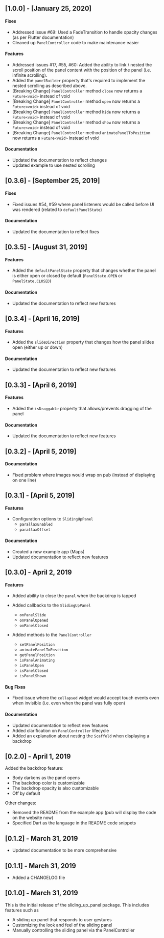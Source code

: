 ## [1.0.0] - [January 25, 2020]

#### Fixes
- Addressed issue #69: Used a FadeTransition to handle opacity changes (as per Flutter documentation)
- Cleaned up `PanelController` code to make maintenance easier

#### Features
- Addressed issues #17, #55, #60: Added the ability to link / nested the scroll position of the panel content with the position of the panel (i.e. infinite scrolling).
- Added the `panelBuilder` property that's required to implement the nested scrolling as described above.
- [Breaking Change] `PanelController` method `close` now returns a `Future<void>` instead of void
- [Breaking Change] `PanelController` method `open` now returns a `Future<void>` instead of void
- [Breaking Change] `PanelController` method `hide` now returns a `Future<void>` instead of void
- [Breaking Change] `PanelController` method `show` now returns a `Future<void>` instead of void
- [Breaking Change] `PanelController` method `animatePanelToPosition` now returns a `Future<void>` instead of void

#### Documentation
- Updated the documentation to reflect changes
- Updated example to use nested scrolling

## [0.3.6] - [September 25, 2019]

#### Fixes
- Fixed issues #54, #59 where panel listeners would be called before UI was rendered (related to `defaultPanelState`)

#### Documentation
- Updated the documentation to reflect fixes



## [0.3.5] - [August 31, 2019]

#### Features
- Added the `defaultPanelState` property that changes whether the panel is either open or closed by default (`PanelState.OPEN` or `PanelState.CLOSED`)

#### Documentation
- Updated the documentation to reflect new features



## [0.3.4] - [April 16, 2019]

#### Features
- Added the `slideDirection` property that changes how the panel slides open (either up or down)

#### Documentation
- Updated the documentation to reflect new features



## [0.3.3] - [April 6, 2019]

#### Features
- Added the `isDraggable` property that allows/prevents dragging of the panel

#### Documentation
- Updated the documentation to reflect new features



## [0.3.2] - [April 5, 2019]

#### Documentation
- Fixed problem where images would wrap on pub (instead of displaying on one line)


## [0.3.1] - [April 5, 2019]

#### Features
- Configuration options to `SlidingUpPanel`
    - `parallaxEnabled`
    - `parallaxOffset`

#### Documentation
- Created a new example app (Maps)
- Updated documentation to reflect new features



## [0.3.0] - April 2, 2019

#### Features
- Added ability to close the `panel` when the backdrop is tapped

- Added callbacks to the `SlidingUpPanel`
    - `onPanelSlide`
    - `onPanelOpened`
    - `onPanelClosed`

- Added methods to the `PanelController`
    - `setPanelPosition`
    - `animatePanelToPosition`
    - `getPanelPosition`
    - `isPanelAnimating`
    - `isPanelOpen`
    - `isPanelClosed`
    - `isPanelShown`

#### Bug Fixes
- Fixed issue where the `collapsed` widget would accept touch events even when invisible (i.e. even when the panel was fully open)

#### Documentation
- Updated documentation to reflect new features
- Added clarification on `PanelController` lifecycle
- Added an explanation about nesting the `Scaffold` when displaying a backdrop



## [0.2.0] - April 1, 2019

Added the backdrop feature:
- Body darkens as the panel opens
- The backdrop color is customizable
- The backdrop opacity is also customizable
- Off by default

Other changes:
- Removed the README from the example app (pub will display the code on the website now)
- Specified Dart as the language in the README code snippets



## [0.1.2] - March 31, 2019

- Updated documentation to be more comprehensive



## [0.1.1] - March 31, 2019

- Added a CHANGELOG file



## [0.1.0] - March 31, 2019

This is the initial release of the sliding_up_panel package. This includes features such as
- A sliding up panel that responds to user gestures
- Customizing the look and feel of the sliding panel
- Manually controlling the sliding panel via the PanelController